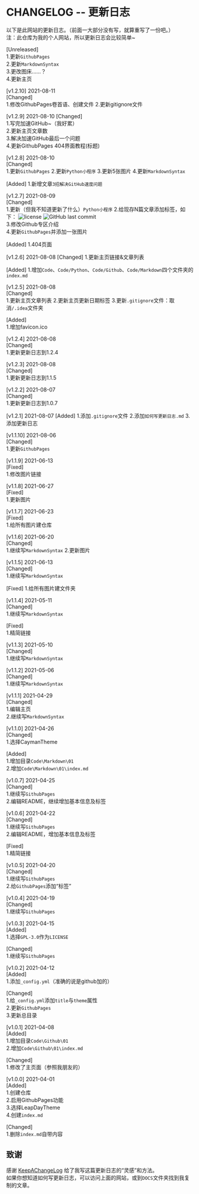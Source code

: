 # CHANGELOG -- 更新日志

以下是此网站的更新日志。（前面一大部分没有写，就算重写了一份吧。）  
注：此仓库为我的个人网站，所以更新日志会比较简单~

[Unreleased]  
1.更新`GithubPages`  
2.更新`MarkdownSyntax`  
3.更改图床......？   
4.更新主页

[v1.2.10] 2021-08-11  
[Changed]  
1.修改GithubPages卷首语、创建文件
2.更新gitignore文件

[v1.2.9] 2021-08-10
[Changed]  
1.写完加速GitHub~（我好累）  
2.更新主页文章数  
3.解决加速GitHub最后一个问题  
4.更新GithubPages 404界面教程(标题)

[v1.2.8] 2021-08-10  
[Changed]  
1.更新`GithubPages`
2.更新`Python小程序`
3.更新5张图片
4.更新`MarkdownSyntax`

[Added]
1.新增文章`3招解决GitHub速度问题`

[v1.2.7] 2021-08-09  
[Changed]  
1.更新（但我不知道更新了什么）`Python小程序`
2.给现存N篇文章添加标签，如下：
![license](https://img.shields.io/github/license/Guleixibian2009/guleixibian2009.github.io)
![GitHub last commit](https://img.shields.io/github/last-commit/Guleixibian2009/guleixibian2009.github.io)  
3.修改Github专区介绍  
4.更新`GithubPages`并添加一张图片

[Added]
1.404页面

[v1.2.6] 2021-08-08
[Changed]
1.更新主页链接&文章列表

[Added]
1.增加`Code`、`Code/Python`、`Code/Github`、`Code/Markdown`四个文件夹的`index.md`

[v1.2.5] 2021-08-08  
[Changed]  
1.更新主页文章列表
2.更新主页更新日期标签
3.更新`.gitignore`文件：取消`/.idea`文件夹

[Added]  
1.增加favicon.ico  

[v1.2.4] 2021-08-08  
[Changed]  
1.更新更新日志到1.2.4

[v1.2.3] 2021-08-08  
[Changed]  
1.更新更新日志到1.1.5

[v1.2.2] 2021-08-07  
[Changed]  
1.更新更新日志到1.0.7

[v1.2.1] 2021-08-07
[Added]
1.添加`.gitignore`文件
2.添加`如何写更新日志.md`
3.添加更新日志

[v1.1.10] 2021-08-06  
[Changed]  
1.更新`GithubPages`

[v1.1.9] 2021-06-13  
[Fixed]  
1.修改图片链接  

[v1.1.8] 2021-06-27  
[Fixed]  
1.更新图片  

[v1.1.7] 2021-06-23  
[Fixed]  
1.给所有图片建仓库  

[v1.1.6] 2021-06-20  
[Changed]  
1.继续写`MarkdownSyntax`
2.更新图片

[v1.1.5] 2021-06-13  
[Changed]  
1.继续写`MarkdownSyntax`

[Fixed]
1.给所有图片建文件夹

[v1.1.4] 2021-05-11  
[Changed]  
1.继续写`MarkdownSyntax`

[Fixed]  
1.精简链接

[v1.1.3] 2021-05-10  
[Changed]  
1.继续写`MarkdownSyntax`

[v1.1.2] 2021-05-06  
[Changed]  
1.继续写`MarkdownSyntax`

[v1.1.1] 2021-04-29  
[Changed]  
1.编辑主页  
2.继续写`MarkdownSyntax`  

[v1.1.0] 2021-04-26  
[Changed]   
1.选择CaymanTheme

[Added]  
1.增加目录`Code\Markdown\01`  
2.增加`Code\Markdown\01\index.md`


[v1.0.7] 2021-04-25  
[Changed]  
1.继续写`GithubPages`  
2.编辑README，继续增加基本信息及标签

[v1.0.6] 2021-04-22  
[Changed]  
1.继续写`GithubPages`  
2.编辑README，增加基本信息及标签

[Fixed]  
1.精简链接

[v1.0.5] 2021-04-20  
[Changed]  
1.继续写`GithubPages`  
2.给`GithubPages`添加“标签”

[v1.0.4] 2021-04-19  
[Changed]  
1.继续写`GithubPages`

[v1.0.3] 2021-04-15  
[Added]  
1.选择`GPL-3.0`作为`LICENSE`

[Changed]  
1.继续写`GithubPages`

[v1.0.2] 2021-04-12  
[Added]  
1.添加`_config.yml`（准确的说是github加的）

[Changed]  
1.给`_config.yml`添加`title`与`theme`属性  
2.更新`GithubPages`  
3.更新总目录


[v1.0.1] 2021-04-08  
[Added]  
1.增加目录`Code\Github\01`  
2.增加`Code\Github\01\index.md`  

[Changed]  
1.修改了主页面（参照我朋友的）  


[v1.0.0] 2021-04-01  
[Added]  
1.创建仓库  
2.启用GithubPages功能  
3.选择LeapDayTheme  
4.创建`index.md`  

[Changed]  
1.删除`index.md`自带内容  


## 致谢

感谢 [KeepAChangeLog](https://keepachangelog.com/zh-CN/1.0.0/) 给了我写这篇更新日志的“灵感”和方法。  
如果你想知道如何写更新日志，可以访问上面的网站，或到`DOCS`文件夹找到我复制的文章。
